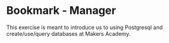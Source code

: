 Bookmark - Manager
===
This exercise is meant to introduce us to using Postgresql and create/use/query databases at Makers Academy.


